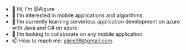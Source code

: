 - 👋 Hi, I’m @Algure
- 👀 I’m interested in mobile applications and algorithms.
- 🌱 I’m currently learning serverless application development on azure with Java and C# on azure.
- 💞️ I’m looking to collaborate on any mobile application.
- 📫 How to reach me: ajirie98@gmail.com.

<!---
Algure/Algure is a ✨ special ✨ repository because its `README.md` (this file) appears on your GitHub profile.
You can click the Preview link to take a look at your changes.
--->
